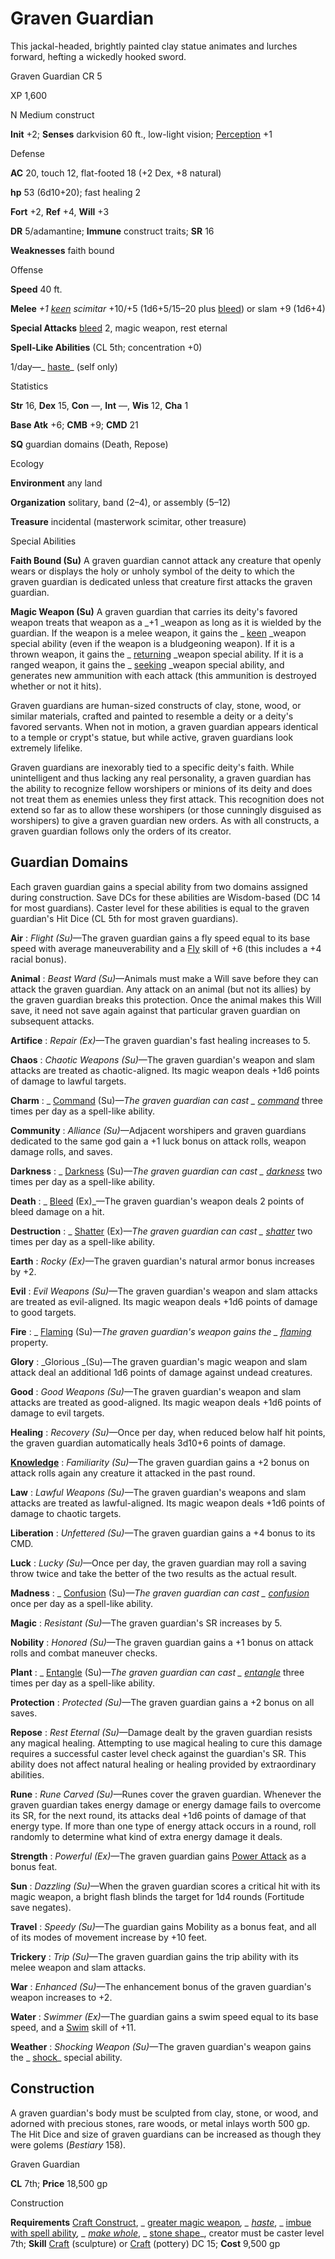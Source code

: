 # Graven Guardian

This jackal-headed, brightly painted clay statue animates and lurches forward, hefting a wickedly hooked sword.

Graven Guardian CR 5

XP 1,600

N Medium construct

**Init** +2; **Senses** darkvision 60 ft., low-light vision; [Perception](/pathfinderRPG/prd/skills/perception.html#_perception) +1

Defense

**AC** 20, touch 12, flat-footed 18 (+2 Dex, +8 natural)

**hp** 53 (6d10+20); fast healing 2

**Fort** +2, **Ref** +4, **Will** +3

**DR** 5/adamantine; **Immune** construct traits; **SR** 16

**Weaknesses** faith bound

Offense

**Speed** 40 ft.

**Melee** _+1 [keen](/pathfinderRPG/prd/magicItems/weapons.html#_weapons-keen) scimitar_ +10/+5 (1d6+5/15–20 plus [bleed](/pathfinderRPG/prd/monsters/universalMonsterRules.html#_bleed)) or slam +9 (1d6+4)

**Special Attacks** [bleed](/pathfinderRPG/prd/monsters/universalMonsterRules.html#_bleed) 2, magic weapon, rest eternal

**Spell-Like Abilities** (CL 5th; concentration +0)

1/day—_ [haste](/pathfinderRPG/prd/spells/haste.html#_haste)_ (self only)

Statistics

**Str** 16, **Dex** 15, **Con** —, **Int** —, **Wis** 12, **Cha** 1

**Base Atk** +6; **CMB** +9; **CMD** 21

**SQ** guardian domains (Death, Repose)

Ecology

**Environment** any land

**Organization** solitary, band (2–4), or assembly (5–12)

**Treasure** incidental (masterwork scimitar, other treasure)

Special Abilities

**Faith Bound (Su)** A graven guardian cannot attack any creature that openly wears or displays the holy or unholy symbol of the deity to which the graven guardian is dedicated unless that creature first attacks the graven guardian.

**Magic Weapon (Su)** A graven guardian that carries its deity's favored weapon treats that weapon as a _+1 _weapon as long as it is wielded by the guardian. If the weapon is a melee weapon, it gains the _ [keen](/pathfinderRPG/prd/magicItems/weapons.html#_weapons-keen) _weapon special ability (even if the weapon is a bludgeoning weapon). If it is a thrown weapon, it gains the _ [returning](/pathfinderRPG/prd/magicItems/weapons.html#_weapons-returning) _weapon special ability. If it is a ranged weapon, it gains the _ [seeking](/pathfinderRPG/prd/magicItems/weapons.html#_weapons-seeking) _weapon special ability, and generates new ammunition with each attack (this ammunition is destroyed whether or not it hits).

Graven guardians are human-sized constructs of clay, stone, wood, or similar materials, crafted and painted to resemble a deity or a deity's favored servants. When not in motion, a graven guardian appears identical to a temple or crypt's statue, but while active, graven guardians look extremely lifelike.

Graven guardians are inexorably tied to a specific deity's faith. While unintelligent and thus lacking any real personality, a graven guardian has the ability to recognize fellow worshipers or minions of its deity and does not treat them as enemies unless they first attack. This recognition does not extend so far as to allow these worshipers (or those cunningly disguised as worshipers) to give a graven guardian new orders. As with all constructs, a graven guardian follows only the orders of its creator.

## Guardian Domains

Each graven guardian gains a special ability from two domains assigned during construction. Save DCs for these abilities are Wisdom-based (DC 14 for most guardians). Caster level for these abilities is equal to the graven guardian's Hit Dice (CL 5th for most graven guardians).

**Air** : _Flight (Su)_—The graven guardian gains a fly speed equal to its base speed with average maneuverability and a [Fly](/pathfinderRPG/prd/skills/fly.html#_fly) skill of +6 (this includes a +4 racial bonus).

**Animal** : _Beast Ward (Su)_—Animals must make a Will save before they can attack the graven guardian. Any attack on an animal (but not its allies) by the graven guardian breaks this protection. Once the animal makes this Will save, it need not save again against that particular graven guardian on subsequent attacks.

**Artifice** : _Repair (Ex)_—The graven guardian's fast healing increases to 5.

**Chaos** : _Chaotic Weapons (Su)_—The graven guardian's weapon and slam attacks are treated as chaotic-aligned. Its magic weapon deals +1d6 points of damage to lawful targets.

**Charm** : _ [Command](/pathfinderRPG/prd/spells/command.html#_command) (Su)_—The graven guardian can cast _ [command](/pathfinderRPG/prd/spells/command.html#_command)_ three times per day as a spell-like ability.

**Community** : _Alliance (Su)_—Adjacent worshipers and graven guardians dedicated to the same god gain a +1 luck bonus on attack rolls, weapon damage rolls, and saves.

**Darkness** : _ [Darkness](/pathfinderRPG/prd/spells/darkness.html#_darkness) (Su)_—The graven guardian can cast _ [darkness](/pathfinderRPG/prd/spells/darkness.html#_darkness)_ two times per day as a spell-like ability.

**Death** : _ [Bleed](/pathfinderRPG/prd/spells/bleed.html#_bleed) (Ex)_—The graven guardian's weapon deals 2 points of bleed damage on a hit.

**Destruction** : _ [Shatter](/pathfinderRPG/prd/spells/shatter.html#_shatter) (Ex)_—The graven guardian can cast _ [shatter](/pathfinderRPG/prd/spells/shatter.html#_shatter)_ two times per day as a spell-like ability.

**Earth** : _Rocky (Ex)_—The graven guardian's natural armor bonus increases by +2.

**Evil** : _Evil Weapons (Su)_—The graven guardian's weapon and slam attacks are treated as evil-aligned. Its magic weapon deals +1d6 points of damage to good targets.

**Fire** : _ [Flaming](/pathfinderRPG/prd/magicItems/weapons.html#_weapons-flaming) (Su)_—The graven guardian's weapon gains the _ [flaming](/pathfinderRPG/prd/magicItems/weapons.html#_weapons-flaming)_ property.

**Glory** : _Glorious _(Su)—The graven guardian's magic weapon and slam attack deal an additional 1d6 points of damage against undead creatures.

**Good** : _Good Weapons (Su)_—The graven guardian's weapon and slam attacks are treated as good-aligned. Its magic weapon deals +1d6 points of damage to evil targets.

**Healing** : _Recovery (Su)_—Once per day, when reduced below half hit points, the graven guardian automatically heals 3d10+6 points of damage.

**[Knowledge](/pathfinderRPG/prd/skills/knowledge.html#_knowledge)** : _Familiarity (Su)_—The graven guardian gains a +2 bonus on attack rolls again any creature it attacked in the past round.

**Law** : _Lawful Weapons (Su)_—The graven guardian's weapons and slam attacks are treated as lawful-aligned. Its magic weapon deals +1d6 points of damage to chaotic targets.

**Liberation** : _Unfettered (Su)_—The graven guardian gains a +4 bonus to its CMD.

**Luck** : _Lucky (Su)_—Once per day, the graven guardian may roll a saving throw twice and take the better of the two results as the actual result.

**Madness** : _ [Confusion](/pathfinderRPG/prd/spells/confusion.html#_confusion) (Su)_—The graven guardian can cast _ [confusion](/pathfinderRPG/prd/spells/confusion.html#_confusion)_ once per day as a spell-like ability.

**Magic** : _Resistant (Su)_—The graven guardian's SR increases by 5.

**Nobility** : _Honored (Su)_—The graven guardian gains a +1 bonus on attack rolls and combat maneuver checks.

**Plant** : _ [Entangle](/pathfinderRPG/prd/spells/entangle.html#_entangle) (Su)_—The graven guardian can cast _ [entangle](/pathfinderRPG/prd/spells/entangle.html#_entangle)_ three times per day as a spell-like ability.

**Protection** : _Protected (Su)_—The graven guardian gains a +2 bonus on all saves.

**Repose** : _Rest Eternal (Su)_—Damage dealt by the graven guardian resists any magical healing. Attempting to use magical healing to cure this damage requires a successful caster level check against the guardian's SR. This ability does not affect natural healing or healing provided by extraordinary abilities.

**Rune** : _Rune Carved (Su)_—Runes cover the graven guardian. Whenever the graven guardian takes energy damage or energy damage fails to overcome its SR, for the next round, its attacks deal +1d6 points of damage of that energy type. If more than one type of energy attack occurs in a round, roll randomly to determine what kind of extra energy damage it deals.

**Strength** : _Powerful (Ex)_—The graven guardian gains [Power Attack](/pathfinderRPG/prd/feats.html#_power-attack) as a bonus feat.

**Sun** : _Dazzling (Su)_—When the graven guardian scores a critical hit with its magic weapon, a bright flash blinds the target for 1d4 rounds (Fortitude save negates).

**Travel** : _Speedy (Su)_—The guardian gains Mobility as a bonus feat, and all of its modes of movement increase by +10 feet.

**Trickery** : _Trip (Su)_—The graven guardian gains the trip ability with its melee weapon and slam attacks.

**War** : _Enhanced (Su)_—The enhancement bonus of the graven guardian's weapon increases to +2.

**Water** : _Swimmer (Ex)_—The guardian gains a swim speed equal to its base speed, and a [Swim](/pathfinderRPG/prd/skills/swim.html#_swim) skill of +11.

**Weather** : _Shocking Weapon (Su)_—The graven guardian's weapon gains the _ [shock](/pathfinderRPG/prd/magicItems/weapons.html#_weapons-shock)_ special ability.

## Construction

A graven guardian's body must be sculpted from clay, stone, or wood, and adorned with precious stones, rare woods, or metal inlays worth 500 gp. The Hit Dice and size of graven guardians can be increased as though they were golems (_Bestiary_ 158).

Graven Guardian

**CL** 7th; **Price** 18,500 gp

Construction

**Requirements** [Craft Construct](/pathfinderRPG/prd/monsters/monsterFeats.html#_craft-construct), _ [greater magic weapon](/pathfinderRPG/prd/spells/magicWeapon.html#_magic-weapon-greater)_, _ [haste](/pathfinderRPG/prd/spells/haste.html#_haste)_, _ [imbue with spell ability](/pathfinderRPG/prd/spells/imbueWithSpellAbility.html#_imbue-with-spell-ability)_, _ [make whole](/pathfinderRPG/prd/spells/makeWhole.html#_make-whole)_, _ [stone shape](/pathfinderRPG/prd/spells/stoneShape.html#_stone-shape)_, creator must be caster level 7th; **Skill** [Craft](/pathfinderRPG/prd/skills/craft.html#_craft) (sculpture) or [Craft](/pathfinderRPG/prd/skills/craft.html#_craft) (pottery) DC 15; **Cost** 9,500 gp

